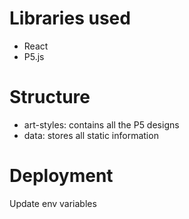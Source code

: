# Libraries used

- React
- P5.js

# Structure

- art-styles: contains all the P5 designs
- data: stores all static information

# Deployment

Update env variables
